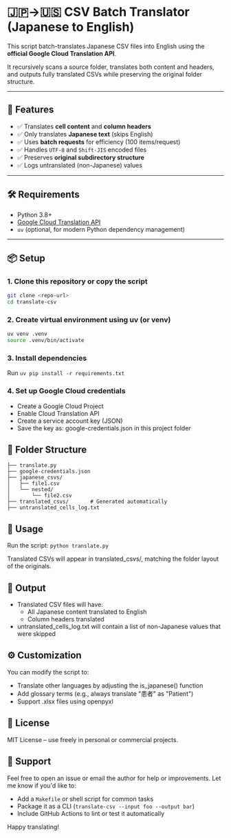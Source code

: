 # 🇯🇵→🇺🇸 CSV Batch Translator (Japanese to English)

This script batch-translates Japanese CSV files into English using the **official Google Cloud Translation API**.

It recursively scans a source folder, translates both content and headers, and outputs fully translated CSVs while preserving the original folder structure.

---

## 🚀 Features

- ✅ Translates **cell content** and **column headers**
- ✅ Only translates **Japanese text** (skips English)
- ✅ Uses **batch requests** for efficiency (100 items/request)
- ✅ Handles `UTF-8` and `Shift-JIS` encoded files
- ✅ Preserves **original subdirectory structure**
- ✅ Logs untranslated (non-Japanese) values

---

## 🛠 Requirements

- Python 3.8+
- [Google Cloud Translation API](https://cloud.google.com/translate/docs/setup)
- `uv` (optional, for modern Python dependency management)

---

## 📦 Setup

### 1. Clone this repository or copy the script

```bash
git clone <repo-url>
cd translate-csv
```

### 2. Create virtual environment using uv (or venv)
```bash
uv venv .venv
source .venv/bin/activate
```

### 3. Install dependencies
Run `uv pip install -r requirements.txt`

### 4. Set up Google Cloud credentials
 - Create a Google Cloud Project
 - Enable Cloud Translation API
 - Create a service account key (JSON)
 - Save the key as: google-credentials.json in this project folder

## 📂 Folder Structure
```
├── translate.py
├── google-credentials.json
├── japanese_csvs/
│   ├── file1.csv
│   └── nested/
│       └── file2.csv
├── translated_csvs/       # Generated automatically
├── untranslated_cells_log.txt
```

## 🧪 Usage
Run the script: `python translate.py` 

Translated CSVs will appear in translated_csvs/, matching the folder layout of the originals.

## 📝 Output
 - Translated CSV files will have:
    - All Japanese content translated to English
    - Column headers translated
 - untranslated_cells_log.txt will contain a list of non-Japanese values that were skipped

 ## ⚙️ Customization
You can modify the script to:
 - Translate other languages by adjusting the is_japanese() function
 - Add glossary terms (e.g., always translate "患者" as "Patient")
 - Support .xlsx files using openpyxl

## 📘 License
MIT License – use freely in personal or commercial projects.

## 🙋 Support
Feel free to open an issue or email the author for help or improvements.
Let me know if you'd like to:
- Add a `Makefile` or shell script for common tasks
- Package it as a CLI (`translate-csv --input foo --output bar`)
- Include GitHub Actions to lint or test it automatically

Happy translating!